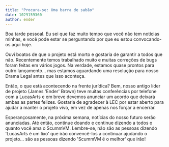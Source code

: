 ```yaml
---
title: "Procura-se: Uma barra de sabão"
date: 1029159360
author: ender
---
```


Boa tarde pessoal. Eu sei que faz muito tempo que você não tem notícias minhas, e você pode estar se perguntando por que eu estou convocando-os aqui hoje.
  
Ouvi boatos de que o projeto está morto e gostaria de garantir a todos que não. Recentemente temos trabalhado muito e muitas correções de bugs foram feitas em vários jogos. Na verdade, estamos quase prontos para outro lançamento... mas estamos aguardando uma resolução para nosso Drama Legal antes que isso aconteça.
  
Então, o que está acontecendo na frente jurídica? Bem, nosso antigo líder de projeto (James 'Ender' Brown) teve muitas conferências por telefone com a LucasArts e em breve devemos anunciar um acordo que deixará ambas as partes felizes. Gostaria de agradecer à LEC por estar aberto para ajudar a manter o projeto vivo, em vez de apenas nos forçar a encerrar.
  
Esperançosamente, na próxima semana, notícias do nosso futuro serão anunciadas. Até então, continue doando e continue dizendo a todos o quanto você ama o ScummVM. Lembre-se, não são as pessoas dizendo 'LucasArts é um lixo' que irão convencê-los a continuar ajudando o projeto... são as pessoas dizendo 'ScummVM é o melhor' que irão!
